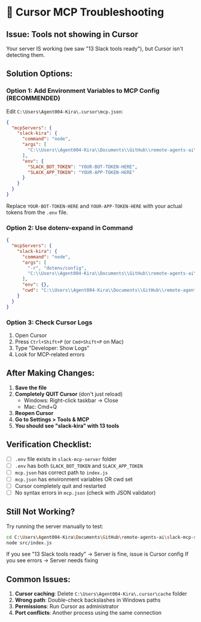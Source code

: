 # 🐛 Cursor MCP Troubleshooting

## Issue: Tools not showing in Cursor

Your server IS working (we saw "13 Slack tools ready"), but Cursor isn't detecting them.

## Solution Options:

### Option 1: Add Environment Variables to MCP Config (RECOMMENDED)

Edit `C:\Users\Agent004-Kira\.cursor\mcp.json`:

```json
{
  "mcpServers": {
    "slack-kira": {
      "command": "node",
      "args": [
        "C:\\Users\\Agent004-Kira\\Documents\\GitHub\\remote-agents-ai\\slack-mcp-server\\src\\index.js"
      ],
      "env": {
        "SLACK_BOT_TOKEN": "YOUR-BOT-TOKEN-HERE",
        "SLACK_APP_TOKEN": "YOUR-APP-TOKEN-HERE"
      }
    }
  }
}
```

Replace `YOUR-BOT-TOKEN-HERE` and `YOUR-APP-TOKEN-HERE` with your actual tokens from the `.env` file.

### Option 2: Use dotenv-expand in Command

```json
{
  "mcpServers": {
    "slack-kira": {
      "command": "node",
      "args": [
        "-r", "dotenv/config",
        "C:\\Users\\Agent004-Kira\\Documents\\GitHub\\remote-agents-ai\\slack-mcp-server\\src\\index.js"
      ],
      "env": {},
      "cwd": "C:\\Users\\Agent004-Kira\\Documents\\GitHub\\remote-agents-ai\\slack-mcp-server"
    }
  }
}
```

### Option 3: Check Cursor Logs

1. Open Cursor
2. Press `Ctrl+Shift+P` (or `Cmd+Shift+P` on Mac)
3. Type "Developer: Show Logs"
4. Look for MCP-related errors

## After Making Changes:

1. **Save the file**
2. **Completely QUIT Cursor** (don't just reload)
   - Windows: Right-click taskbar → Close
   - Mac: Cmd+Q
3. **Reopen Cursor**
4. **Go to Settings > Tools & MCP**
5. **You should see "slack-kira" with 13 tools**

## Verification Checklist:

- [ ] `.env` file exists in `slack-mcp-server` folder
- [ ] `.env` has both `SLACK_BOT_TOKEN` and `SLACK_APP_TOKEN`
- [ ] `mcp.json` has correct path to `index.js`
- [ ] `mcp.json` has environment variables OR cwd set
- [ ] Cursor completely quit and restarted
- [ ] No syntax errors in `mcp.json` (check with JSON validator)

## Still Not Working?

Try running the server manually to test:
```bash
cd C:\Users\Agent004-Kira\Documents\GitHub\remote-agents-ai\slack-mcp-server
node src/index.js
```

If you see "13 Slack tools ready" → Server is fine, issue is Cursor config
If you see errors → Server needs fixing

## Common Issues:

1. **Cursor caching**: Delete `C:\Users\Agent004-Kira\.cursor\cache` folder
2. **Wrong path**: Double-check backslashes in Windows paths
3. **Permissions**: Run Cursor as administrator
4. **Port conflicts**: Another process using the same connection

